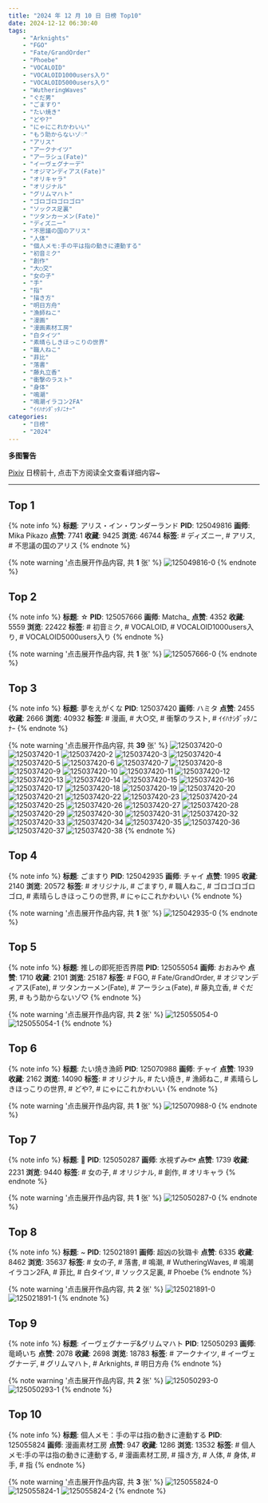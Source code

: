 ```yaml
---
title: "2024 年 12 月 10 日 日榜 Top10"
date: 2024-12-12 06:30:40
tags:
    - "Arknights"
    - "FGO"
    - "Fate/GrandOrder"
    - "Phoebe"
    - "VOCALOID"
    - "VOCALOID1000users入り"
    - "VOCALOID5000users入り"
    - "WutheringWaves"
    - "ぐだ男"
    - "ごますり"
    - "たい焼き"
    - "どや?"
    - "にゃにこれかわいい"
    - "もう助からないゾ♡"
    - "アリス"
    - "アークナイツ"
    - "アーラシュ(Fate)"
    - "イーヴェグナーデ"
    - "オジマンディアス(Fate)"
    - "オリキャラ"
    - "オリジナル"
    - "グリムマハト"
    - "ゴロゴロゴロゴロ"
    - "ソックス足裏"
    - "ツタンカーメン(Fate)"
    - "ディズニー"
    - "不思議の国のアリス"
    - "人体"
    - "個人メモ:手の平は指の動きに連動する"
    - "初音ミク"
    - "創作"
    - "大○交"
    - "女の子"
    - "手"
    - "指"
    - "描き方"
    - "明日方舟"
    - "漁師ねこ"
    - "漫画"
    - "漫画素材工房"
    - "白タイツ"
    - "素晴らしきほっこりの世界"
    - "職人ねこ"
    - "菲比"
    - "落書"
    - "藤丸立香"
    - "衝撃のラスト"
    - "身体"
    - "鳴潮"
    - "鳴潮イラコン2FA"
    - "ｲｲﾊﾅｼﾀﾞｯﾀﾉﾆﾅｰ"
categories:
    - "日榜"
    - "2024"
---
```


<i class="fa fa-triangle-exclamation"></i>**多图警告**<i class="fa fa-triangle-exclamation"></i>

[Pixiv](https://www.pixiv.net/) 日榜前十, 点击下方阅读全文查看详细内容~

<!-- more -->

---

## Top 1

{% note info %}
**标题**: アリス・イン・ワンダーランド
**PID**: 125049816 **画师**: Mika Pikazo
**点赞**: 7741 **收藏**: 9425 **浏览**: 46744
**标签**: # ディズニー, # アリス, # 不思議の国のアリス
{% endnote %}

{% note warning '点击展开作品内容, 共 **1** 张' %}
![125049816-0](https://i.pixiv.re/img-original/img/2024/12/10/00/00/21/125049816_p0.png)
{% endnote %}

## Top 2

{% note info %}
**标题**: ☆
**PID**: 125057666 **画师**: Matcha_
**点赞**: 4352 **收藏**: 5559 **浏览**: 22422
**标签**: # 初音ミク, # VOCALOID, # VOCALOID1000users入り, # VOCALOID5000users入り
{% endnote %}

{% note warning '点击展开作品内容, 共 **1** 张' %}
![125057666-0](https://i.pixiv.re/img-original/img/2024/12/10/08/30/01/125057666_p0.jpg)
{% endnote %}

## Top 3

{% note info %}
**标题**: 夢をえがくな
**PID**: 125037420 **画师**: ハミタ
**点赞**: 2455 **收藏**: 2666 **浏览**: 40932
**标签**: # 漫画, # 大○交, # 衝撃のラスト, # ｲｲﾊﾅｼﾀﾞｯﾀﾉﾆﾅｰ
{% endnote %}

{% note warning '点击展开作品内容, 共 **39** 张' %}
![125037420-0](https://i.pixiv.re/img-original/img/2024/12/09/16/58/09/125037420_p0.png)
![125037420-1](https://i.pixiv.re/img-original/img/2024/12/09/16/58/09/125037420_p1.png)
![125037420-2](https://i.pixiv.re/img-original/img/2024/12/09/16/58/09/125037420_p2.png)
![125037420-3](https://i.pixiv.re/img-original/img/2024/12/09/16/58/09/125037420_p3.png)
![125037420-4](https://i.pixiv.re/img-original/img/2024/12/09/16/58/09/125037420_p4.png)
![125037420-5](https://i.pixiv.re/img-original/img/2024/12/09/16/58/09/125037420_p5.png)
![125037420-6](https://i.pixiv.re/img-original/img/2024/12/09/16/58/09/125037420_p6.png)
![125037420-7](https://i.pixiv.re/img-original/img/2024/12/09/16/58/09/125037420_p7.png)
![125037420-8](https://i.pixiv.re/img-original/img/2024/12/09/16/58/09/125037420_p8.png)
![125037420-9](https://i.pixiv.re/img-original/img/2024/12/09/16/58/09/125037420_p9.png)
![125037420-10](https://i.pixiv.re/img-original/img/2024/12/09/16/58/09/125037420_p10.png)
![125037420-11](https://i.pixiv.re/img-original/img/2024/12/09/16/58/09/125037420_p11.png)
![125037420-12](https://i.pixiv.re/img-original/img/2024/12/09/16/58/09/125037420_p12.png)
![125037420-13](https://i.pixiv.re/img-original/img/2024/12/09/16/58/09/125037420_p13.png)
![125037420-14](https://i.pixiv.re/img-original/img/2024/12/09/16/58/09/125037420_p14.png)
![125037420-15](https://i.pixiv.re/img-original/img/2024/12/09/16/58/09/125037420_p15.png)
![125037420-16](https://i.pixiv.re/img-original/img/2024/12/09/16/58/09/125037420_p16.png)
![125037420-17](https://i.pixiv.re/img-original/img/2024/12/09/16/58/09/125037420_p17.png)
![125037420-18](https://i.pixiv.re/img-original/img/2024/12/09/16/58/09/125037420_p18.png)
![125037420-19](https://i.pixiv.re/img-original/img/2024/12/09/16/58/09/125037420_p19.png)
![125037420-20](https://i.pixiv.re/img-original/img/2024/12/09/16/58/09/125037420_p20.png)
![125037420-21](https://i.pixiv.re/img-original/img/2024/12/09/16/58/09/125037420_p21.png)
![125037420-22](https://i.pixiv.re/img-original/img/2024/12/09/16/58/09/125037420_p22.png)
![125037420-23](https://i.pixiv.re/img-original/img/2024/12/09/16/58/09/125037420_p23.png)
![125037420-24](https://i.pixiv.re/img-original/img/2024/12/09/16/58/09/125037420_p24.png)
![125037420-25](https://i.pixiv.re/img-original/img/2024/12/09/16/58/09/125037420_p25.png)
![125037420-26](https://i.pixiv.re/img-original/img/2024/12/09/16/58/09/125037420_p26.png)
![125037420-27](https://i.pixiv.re/img-original/img/2024/12/09/16/58/09/125037420_p27.png)
![125037420-28](https://i.pixiv.re/img-original/img/2024/12/09/16/58/09/125037420_p28.png)
![125037420-29](https://i.pixiv.re/img-original/img/2024/12/09/16/58/09/125037420_p29.png)
![125037420-30](https://i.pixiv.re/img-original/img/2024/12/09/16/58/09/125037420_p30.png)
![125037420-31](https://i.pixiv.re/img-original/img/2024/12/09/16/58/09/125037420_p31.png)
![125037420-32](https://i.pixiv.re/img-original/img/2024/12/09/16/58/09/125037420_p32.png)
![125037420-33](https://i.pixiv.re/img-original/img/2024/12/09/16/58/09/125037420_p33.png)
![125037420-34](https://i.pixiv.re/img-original/img/2024/12/09/16/58/09/125037420_p34.png)
![125037420-35](https://i.pixiv.re/img-original/img/2024/12/09/16/58/09/125037420_p35.png)
![125037420-36](https://i.pixiv.re/img-original/img/2024/12/09/16/58/09/125037420_p36.png)
![125037420-37](https://i.pixiv.re/img-original/img/2024/12/09/16/58/09/125037420_p37.png)
![125037420-38](https://i.pixiv.re/img-original/img/2024/12/09/16/58/09/125037420_p38.png)
{% endnote %}

## Top 4

{% note info %}
**标题**: ごますり
**PID**: 125042935 **画师**: チャイ
**点赞**: 1995 **收藏**: 2140 **浏览**: 20572
**标签**: # オリジナル, # ごますり, # 職人ねこ, # ゴロゴロゴロゴロ, # 素晴らしきほっこりの世界, # にゃにこれかわいい
{% endnote %}

{% note warning '点击展开作品内容, 共 **1** 张' %}
![125042935-0](https://i.pixiv.re/img-original/img/2024/12/09/20/30/05/125042935_p0.png)
{% endnote %}

## Top 5

{% note info %}
**标题**: 推しの即死拒否界隈
**PID**: 125055054 **画师**: おおみや
**点赞**: 1710 **收藏**: 2101 **浏览**: 25187
**标签**: # FGO, # Fate/GrandOrder, # オジマンディアス(Fate), # ツタンカーメン(Fate), # アーラシュ(Fate), # 藤丸立香, # ぐだ男, # もう助からないゾ♡
{% endnote %}

{% note warning '点击展开作品内容, 共 **2** 张' %}
![125055054-0](https://i.pixiv.re/img-original/img/2024/12/10/04/36/35/125055054_p0.jpg)
![125055054-1](https://i.pixiv.re/img-original/img/2024/12/10/04/36/35/125055054_p1.jpg)
{% endnote %}

## Top 6

{% note info %}
**标题**: たい焼き漁師
**PID**: 125070988 **画师**: チャイ
**点赞**: 1939 **收藏**: 2162 **浏览**: 14090
**标签**: # オリジナル, # たい焼き, # 漁師ねこ, # 素晴らしきほっこりの世界, # どや?, # にゃにこれかわいい
{% endnote %}

{% note warning '点击展开作品内容, 共 **1** 张' %}
![125070988-0](https://i.pixiv.re/img-original/img/2024/12/10/20/51/09/125070988_p0.png)
{% endnote %}

## Top 7

{% note info %}
**标题**: 🎀
**PID**: 125050287 **画师**: 水視ずみ🐟
**点赞**: 1739 **收藏**: 2231 **浏览**: 9440
**标签**: # 女の子, # オリジナル, # 創作, # オリキャラ
{% endnote %}

{% note warning '点击展开作品内容, 共 **1** 张' %}
![125050287-0](https://i.pixiv.re/img-original/img/2024/12/10/00/06/03/125050287_p0.png)
{% endnote %}

## Top 8

{% note info %}
**标题**: ~
**PID**: 125021891 **画师**: 超凶の狄璐卡
**点赞**: 6335 **收藏**: 8462 **浏览**: 35637
**标签**: # 女の子, # 落書, # 鳴潮, # WutheringWaves, # 鳴潮イラコン2FA, # 菲比, # 白タイツ, # ソックス足裏, # Phoebe
{% endnote %}

{% note warning '点击展开作品内容, 共 **2** 张' %}
![125021891-0](https://i.pixiv.re/img-original/img/2024/12/09/00/00/12/125021891_p0.jpg)
![125021891-1](https://i.pixiv.re/img-original/img/2024/12/09/00/00/12/125021891_p1.jpg)
{% endnote %}

## Top 9

{% note info %}
**标题**: イーヴェグナーデ&グリムマハト
**PID**: 125050293 **画师**: 竜崎いち
**点赞**: 2078 **收藏**: 2698 **浏览**: 18783
**标签**: # アークナイツ, # イーヴェグナーデ, # グリムマハト, # Arknights, # 明日方舟
{% endnote %}

{% note warning '点击展开作品内容, 共 **2** 张' %}
![125050293-0](https://i.pixiv.re/img-original/img/2024/12/10/00/06/10/125050293_p0.jpg)
![125050293-1](https://i.pixiv.re/img-original/img/2024/12/10/00/06/10/125050293_p1.jpg)
{% endnote %}

## Top 10

{% note info %}
**标题**: 個人メモ：手の平は指の動きに連動する
**PID**: 125055824 **画师**: 漫画素材工房
**点赞**: 947 **收藏**: 1286 **浏览**: 13532
**标签**: # 個人メモ:手の平は指の動きに連動する, # 漫画素材工房, # 描き方, # 人体, # 身体, # 手, # 指
{% endnote %}

{% note warning '点击展开作品内容, 共 **3** 张' %}
![125055824-0](https://i.pixiv.re/img-original/img/2024/12/10/06/00/04/125055824_p0.jpg)
![125055824-1](https://i.pixiv.re/img-original/img/2024/12/10/06/00/04/125055824_p1.jpg)
![125055824-2](https://i.pixiv.re/img-original/img/2024/12/10/06/00/04/125055824_p2.jpg)
{% endnote %}
